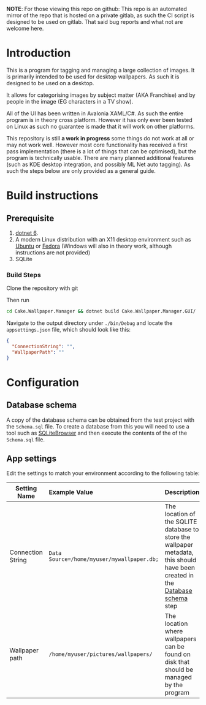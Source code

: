 **NOTE**: For those viewing this repo on github: This repo is an automated mirror of the repo that is hosted on a private gitlab, as such the CI script is designed to be used on gitlab. That said bug reports and what not are welcome here.

# Introduction

This is a program for tagging and managing a large collection of images. It is primarily intended to be used for desktop
wallpapers. As such it is designed to be used on a desktop.

It allows for categorising images by subject matter (AKA Franchise) and by people in the image (EG characters in a TV
show).

All of the UI has been written in Avalonia XAML/C#. As such the entire program is in theory cross platform. However it
has only ever been tested on Linux as such no guarantee is made that it will work on other platforms.

This repository is still **a work in progress** some things do not work at all or may not work well. However most core
functionality has received a first pass implementation (there is a lot of things that can be optimised), but the program
is technically usable. There are many planned additional features (such as KDE desktop integration, and possibly ML Net auto
tagging). As such the steps below are only provided as a general guide.

# Build instructions

## Prerequisite

1. [dotnet 6](https://dotnet.microsoft.com/en-us/download/dotnet/6.0).
2. A modern Linux distribution with an X11 desktop environment such as [Ubuntu](https://ubuntu.com/)
   or [Fedora](https://getfedora.org/) (Windows will also in theory work, although instructions are not provided)
3. SQLite

### Build Steps

Clone the repository with git

Then run

```bash
cd Cake.Wallpaper.Manager && dotnet build Cake.Wallpaper.Manager.GUI/
```

Navigate to the output directory under `./bin/Debug` and locate the `appsettings.json` file, which should look like
this:

```json
{
  "ConnectionString": "",
  "WallpaperPath": ""
}
```

# Configuration

## Database schema

A copy of the database schema can be obtained from the test project with the `Schema.sql` file. To create a database from this you will need to use a tool such as [SQLiteBrowser](https://sqlitebrowser.org/) and then execute the contents of the of the `Schema.sql` file.

## App settings

Edit the settings to match your environment according to the following table:

| Setting Name      | Example Value                              | Description                                                                                                                                        |
|-------------------|:-------------------------------------------|----------------------------------------------------------------------------------------------------------------------------------------------------|
| Connection String | `Data Source=/home/myuser/mywallpaper.db;` | The location of the SQLITE database to store the wallpaper metadata, this should have been created in the [Database schema](#database-schema) step |
| Wallpaper path    | `/home/myuser/pictures/wallpapers/`        | The location where wallpapers can be found on disk that should be managed by the program                                                           |
